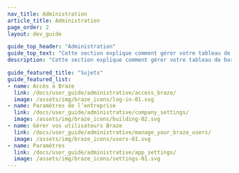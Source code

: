 ```yaml
---
nav_title: Administration
article_title: Administration
page_order: 2
layout: dev_guide

guide_top_header: "Administration"
guide_top_text: "Cette section explique comment gérer votre tableau de bord Braze, dont la configuration initiale pour les intégrations, l’administration du tableau de bord, la gestion des autorisations utilisateur et bien plus.<br><br>Outre les thèmes et les articles inclus dans cette section, nous recommandons également vivement de consulter notre cours d’apprentissage sur <a href='https://learning.braze.com/admin-dashboard-management/'> la gestion des tableaux de bord et l’Administration Braze</a>, qui explique comment gérer les accès utilisateur et les meilleures pratiques sur le tableau de bord."
description: "Cette section explique comment gérer votre tableau de bord Braze, dont la configuration initiale pour les intégrations, l’administration du tableau de bord, la gestion des autorisations utilisateur et bien plus."

guide_featured_title: "Sujets"
guide_featured_list:
- name: Accès à Braze
  link: /docs/user_guide/administrative/access_braze/
  image: /assets/img/braze_icons/log-in-01.svg
- name: Paramètres de l’entreprise
  link: /docs/user_guide/administrative/company_settings/
  image: /assets/img/braze_icons/building-02.svg
- name: Gérer vos utilisateurs Braze
  link: /docs/user_guide/administrative/manage_your_braze_users/
  image: /assets/img/braze_icons/users-01.svg
- name: Paramètres
  link: /docs/user_guide/administrative/app_settings/
  image: /assets/img/braze_icons/settings-01.svg
---
```


<br> 
